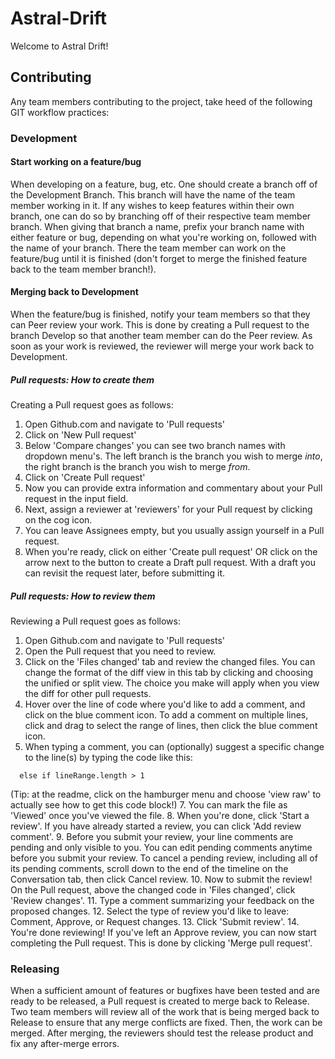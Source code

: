 # Astral-Drift

Welcome to Astral Drift!

## Contributing
Any team members contributing to the project, take heed of the following GIT workflow practices:

### Development
#### Start working on a feature/bug
When developing on a feature, bug, etc. One should create a branch off of the Development Branch.
This branch will have the name of the team member working in it.
If any wishes to keep features within their own branch, one can do so by branching off of their respective team member branch.
When giving that branch a name, prefix your branch name with either feature or bug, depending on what you're working on, followed with the name of your branch.
There the team member can work on the feature/bug until it is finished (don't forget to merge the finished feature back to the team member branch!).

#### Merging back to Development
When the feature/bug is finished, notify your team members so that they can Peer review your work.
This is done by creating a Pull request to the branch Develop so that another team member can do the Peer review.
As soon as your work is reviewed, the reviewer will merge your work back to Development.

##### Pull requests: How to create them
Creating a Pull request goes as follows:
1. Open Github.com and navigate to 'Pull requests'
2. Click on 'New Pull request'
3. Below 'Compare changes' you can see two branch names with dropdown menu's. The left branch is the branch you wish to merge _into_, the right branch is the branch you wish to merge _from_.
4. Click on 'Create Pull request'
5. Now you can provide extra information and commentary about your Pull request in the input field.
6. Next, assign a reviewer at 'reviewers' for your Pull request by clicking on the cog icon.
7. You can leave Assignees empty, but you usually assign yourself in a Pull request.
8. When you're ready, click on either 'Create pull request' OR click on the arrow next to the button to create a Draft pull request. With a draft you can revisit the request later, before submitting it.

##### Pull requests: How to review them
Reviewing a Pull request goes as follows:
1. Open Github.com and navigate to 'Pull requests'
2. Open the Pull request that you need to review.
3. Click on the 'Files changed' tab and review the changed files. You can change the format of the diff view in this tab by clicking and choosing the unified or split view. The choice you make will apply when you view the diff for other pull requests. 
4. Hover over the line of code where you'd like to add a comment, and click on the blue comment icon. To add a comment on multiple lines, click and drag to select the range of lines, then click the blue comment icon. 
5. When typing a comment, you can (optionally) suggest a specific change to the line(s) by typing the code like this:

```suggestion
  else if lineRange.length > 1
```
(Tip: at the readme, click on the hamburger menu and choose 'view raw' to actually see how to get this code block!)
7. You can mark the file as 'Viewed' once you've viewed the file.
8. When you're done, click 'Start a review'. If you have already started a review, you can click 'Add review comment'.
9. Before you submit your review, your line comments are pending and only visible to you. You can edit pending comments anytime before you submit your review. To cancel a pending review, including all of its pending comments, scroll down to the end of the timeline on the Conversation tab, then click Cancel review.
10. Now to submit the review! On the Pull request, above the changed code in 'Files changed', click 'Review changes'.
11. Type a comment summarizing your feedback on the proposed changes. 
12. Select the type of review you'd like to leave: Comment, Approve, or Request changes.
13. Click 'Submit review'.
14. You're done reviewing! If you've left an Approve review, you can now start completing the Pull request. This is done by clicking 'Merge pull request'.

### Releasing
When a sufficient amount of features or bugfixes have been tested and are ready to be released, a Pull request is created to merge back to Release.
Two team members will review all of the work that is being merged back to Release to ensure that any merge conflicts are fixed.
Then, the work can be merged. After merging, the reviewers should test the release product and fix any after-merge errors.
